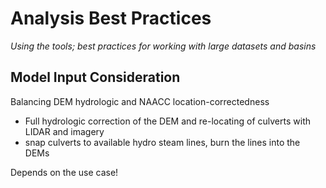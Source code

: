 # Analysis Best Practices

*Using the tools; best practices for working with large datasets and basins*

## Model Input Consideration

Balancing DEM hydrologic and NAACC location-correctedness

* Full hydrologic correction of the DEM and re-locating of culverts with LIDAR and imagery
* snap culverts to available hydro steam lines, burn the lines into the DEMs

Depends on the use case!